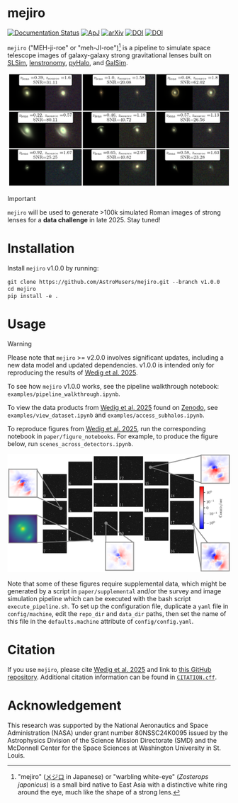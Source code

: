 # mejiro

[![Documentation Status](https://readthedocs.org/projects/mejiro/badge/?version=latest)](https://mejiro.readthedocs.io/en/latest/)
[![ApJ](https://img.shields.io/badge/ApJ-10.3847/1538--4357/adc24f-3c5492)](https://doi.org/10.3847/1538-4357/adc24f)
[![arXiv](https://img.shields.io/badge/arXiv-2506.03390-b31b1b.svg)](https://arxiv.org/abs/2506.03390)
[![DOI](https://zenodo.org/badge/DOI/10.5281/zenodo.15377389.svg)](https://doi.org/10.5281/zenodo.15377389)
[![DOI](https://zenodo.org/badge/DOI/10.5281/zenodo.14216839.svg)](https://doi.org/10.5281/zenodo.14216839)

`mejiro` ("MEH-ji-roe" or "meh-JI-roe")[^1] is a pipeline to simulate space telescope images of
galaxy-galaxy strong gravitational lenses built
on [SLSim](https://github.com/LSST-strong-lensing/slsim), [lenstronomy](https://github.com/lenstronomy/lenstronomy), [pyHalo](https://github.com/dangilman/pyHalo),
and [GalSim](https://github.com/GalSim-developers/GalSim).

![Simulated Roman images of strong lenses](images/mosaic.png)

> [!IMPORTANT]  
> `mejiro` will be used to generate >100k simulated Roman images of strong lenses for a **data challenge** in late 2025. Stay tuned!

# Installation

Install `mejiro` v1.0.0 by running:

```
git clone https://github.com/AstroMusers/mejiro.git --branch v1.0.0
cd mejiro
pip install -e .
```

# Usage

> [!WARNING]
> Please note that `mejiro` >= v2.0.0 involves significant updates, including a new data model and updated dependencies. v1.0.0 is intended only for reproducing the results of [Wedig et al. 2025](https://doi.org/10.3847/1538-4357/adc24f).

To see how `mejiro` v1.0.0 works, see the pipeline walkthrough notebook: `examples/pipeline_walkthrough.ipynb`.

To view the data products from [Wedig et al. 2025](https://doi.org/10.3847/1538-4357/adc24f) found on [Zenodo](https://doi.org/10.5281/zenodo.15512464), see `examples/view_dataset.ipynb` and `examples/access_subhalos.ipynb`.

To reproduce figures from [Wedig et al. 2025](https://doi.org/10.3847/1538-4357/adc24f), run the corresponding notebook in `paper/figure_notebooks`. For example, to produce the figure below, run `scenes_across_detectors.ipynb`.

![Demonstrating the effect of field-dependence of the Roman WFI PSF on strong lenses](images/scenes_across_detectors.png)

Note that some of these figures require supplemental data, which might be generated by a script in `paper/supplemental` and/or the survey and image simulation pipeline which can be executed with the bash script `execute_pipeline.sh`. To set up the configuration file, duplicate a `yaml` file in `config/machine`, edit the `repo_dir` and `data_dir` paths, then set the name of this file in the `defaults.machine` attribute of `config/config.yaml`.

# Citation

If you use `mejiro`, please cite [Wedig et al. 2025](https://doi.org/10.3847/1538-4357/adc24f) and link to [this GitHub repository](https://github.com/AstroMusers/mejiro). Additional citation information can be found in [`CITATION.cff`](/CITATION.cff).

# Acknowledgement

This research was supported by the National Aeronautics and Space Administration (NASA) under grant number 80NSSC24K0095
issued by the Astrophysics Division of the Science Mission Directorate (SMD) and the McDonnell Center for the Space Sciences at Washington University in St. Louis.

[^1]: "mejiro" ([メジロ](https://ja.wikipedia.org/wiki/%E3%83%A1%E3%82%B8%E3%83%AD) in Japanese) or "warbling
white-eye" (*Zosterops japonicus*) is a small bird native to East Asia with a distinctive white ring around the eye,
much like the shape of a strong lens.
